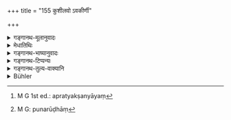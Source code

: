 +++
title = "155 कुशीलवो ऽवकीर्णी"

+++

<details><summary>गङ्गानथ-मूलानुवादः</summary>

An actor, one who has broken the vows of continence, the husband of a Śūdra woman, the son of a re-married woman, one who has only one eye, and he in whose house lives the paramour.—(155)
</details>

<details><summary>मेधातिथिः</summary>

चारणनटनर्तकगायनादयः **कुशीलवाः** । **अवकीर्णी** विप्लुतब्रह्मचर्यः । **वृषली** शूद्रा तस्याः **पतिः** । असत्याम् अन्यस्यां[^२८०] च मन्यन्ते । वृषल्या एव च यः पतिः, यस्य द्विजातिभार्या नास्ति । 


[^२८०]:
     M G 1st ed.: apratyakṣanyāyaṃ

- कुत एतत् ।

- प्रकरणान्तरे विगर्हिताचारसंग्रहं श्रूयते "एतान् विगर्हिताचारान्" (म्ध् ३.१५७) इति । शूद्राविवाहश् च सर्वेषाम् अनुज्ञातत्वात्, न गर्हितः । स च कृतसजातीयापरिणयनस्यानुज्ञातः । अतो ऽसत्यां सजातीयायां वृषल्या भर्ता प्रतिषिध्यते अत्र ।

- **पौनर्भवः** । पुनर्भूः पुनरूढा[^२८१] । वक्ष्यति नवमे ऽध्याये "पत्या वा परित्यक्ता" (म्ध् ९.१७५) इति । **काण** एकेनाक्ष्णा विकलः । **यस्य च उपपतिर्** जायाजारो ऽवस्थितायां भार्यायाम् अस्ति । उपेक्षया निन्द्यते । तद् उक्तं "अन्नादे भ्रूणहा मार्ष्टि पत्यौ भार्यापचारिणी" (म्ध् ८.३१७) इति ॥ ३.१४५ ॥


[^२८१]:
     M G: punarūḍhāṃ
</details>

<details><summary>गङ्गानथ-भाष्यानुवादः</summary>

Bards, dramatic performers, dancers and singers are called ‘actors.’

‘*One who has broken the vows of continence*’—necessary for the student.

The term ‘*vṛṣalī*’ stands for the *śūdra* woman; her ‘*husband*.’ People think that this refers to a case where there is no other wife; the meaning being ‘he who is the husband of the Śūdra woman alone, he who has no wife of any twice-born caste.’

“Whence is this sense got at?”

In another connection, we find a recapitulation of reprehensible practices, where we read—‘these are men addicted to reprehensible practices’ (167); the mere marrying of a *Śūdra* woman, which is sanctioned by all, is not ‘reprehensible;’ but it has been sanctioned only for one who has already married a wife of the same caste as himself. Hence, what is excluded here is that husband of the Śūdra woman who has no wife of the same caste as himself.

‘*The son of a re-married woman*;’—‘*punarbhūḥ*’ is the remarried woman; described under Discourse 9, in the verse ‘she who has been abandoned by her husband, etc.’ (9.175).

‘*Who has only one eye*’—whose one eye is maimed.

‘*He in whose house lives the paramour*,’—*i.e*., the paramour of his lawfully wedded wife. Such a man is despised by reason of his tolerating such a thing. It is said below (8.317)—‘The abortionist transmits bis guilt to him who feeds him, and the misbehaved wife transmits hers to her husband.’—(155)
</details>

<details><summary>गङ्गानथ-टिप्पन्यः</summary>

This verse is quoted in *Parāśaramādhava* (Ācāra, p. 687), which (on p. 693) adds the following notes:—‘*Kuśīlava*’ stands for ‘singers and others,’—‘*Vṛṣalīpati*’ is ‘the husband of a girl who attained puberty before marriage;’—that person also is to be excluded in whose house a paramour of his wife’s lives constantly;—in *Hemādri* (Śrāddha, p. 481);—and in *Śrāddhakriyākaumudī* (p. 40), which explains ‘*Kuśīlavaḥ*’ as ‘dancer’.
</details>

<details><summary>गङ्गानथ-तुल्य-वाक्यानि</summary>

**(verses 3.150-166)  
**

See Comparative notes for [Verse 3.150].
</details>

<details><summary>Bühler</summary>

155	An actor or singer, one who has broken the vow of studentship, one whose (only or first) wife is a Sudra female, the son of a remarried woman, a one-eyed man, and he in whose house a paramour of his wife (resides);
</details>
